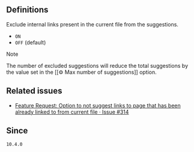 ## Definitions

Exclude internal links present in the current file from the suggestions.

- `ON`
- `OFF` (default)

> [!NOTE]
> The number of excluded suggestions will reduce the total suggestions by the value set in the [[⚙️ Max number of suggestions]] option.

## Related issues

- [Feature Request: Option to not suggest links to page that has been already linked to from current file · Issue #314](https://github.com/tadashi-aikawa/obsidian-various-complements-plugin/issues/314)

## Since

`10.4.0`
